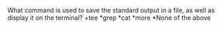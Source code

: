 What command is used to save the standard output in a file, as well as display it on the terminal?
+tee
*grep
*cat
*more
*None of the above